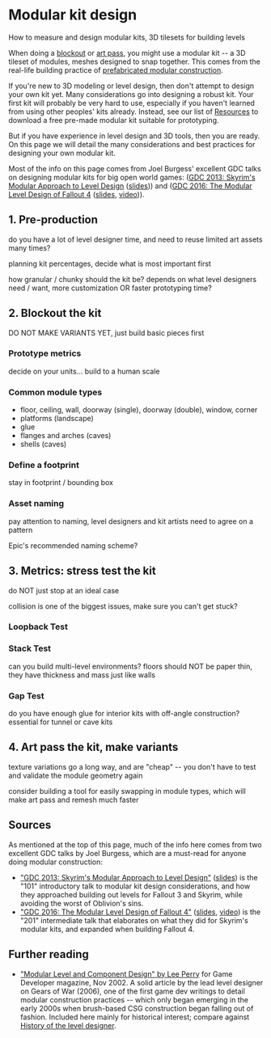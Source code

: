 # Modular kit design

How to measure and design modular kits, 3D tilesets for building levels

When doing a [blockout](../) or [art pass](../../../process/env-art/), you might use a modular kit -- a 3D tileset of modules, meshes designed to snap together. This comes from the real-life building practice of [prefabricated modular construction](https://en.wikipedia.org/wiki/Modular_building).

If you're new to 3D modeling or level design, then don't attempt to design your own kit yet. Many considerations go into designing a robust kit. Your first kit will probably be very hard to use, especially if you haven't learned from using other peoples' kits already. Instead, see our list of [Resources](../../../appendix/resources/) to download a free pre-made modular kit suitable for prototyping.

But if you have experience in level design and 3D tools, then you are ready. On this page we will detail the many considerations and best practices for designing your own modular kit.

Most of the info on this page comes from Joel Burgess' excellent GDC talks on designing modular kits for big open world games: ([GDC 2013: Skyrim's Modular Approach to Level Design](http://blog.joelburgess.com/2013/04/skyrims-modular-level-design-gdc-2013.html) ([slides](http://www.slideshare.net/JoelBurgess/gdc2013-kit-buildingfinal))) and ([GDC 2016: The Modular Level Design of Fallout 4](https://www.youtube.com/watch?v=QBAM27YbKZg) ([slides](https://www.slideshare.net/JoelBurgess/gdc-2016-modular-level-design-of-fallout-4), [video](https://www.youtube.com/watch?v=QBAM27YbKZg))).

## 1. Pre-production

do you have a lot of level designer time, and need to reuse limited art assets many times?

planning kit percentages, decide what is most important first

how granular / chunky should the kit be? depends on what level designers need / want, more customization OR faster prototyping time?

## 2. Blockout the kit

DO NOT MAKE VARIANTS YET, just build basic pieces first

### Prototype metrics

decide on your units... build to a human scale

### Common module types
  * floor, ceiling, wall, doorway (single), doorway (double), window, corner
  * platforms (landscape)
  * glue
  * flanges and arches (caves)
  * shells (caves)

### Define a footprint

stay in footprint / bounding box

### Asset naming

pay attention to naming, level designers and kit artists need to agree on a pattern

Epic's recommended naming scheme?

## 3. Metrics: stress test the kit

do NOT just stop at an ideal case

collision is one of the biggest issues, make sure you can't get stuck?

### Loopback Test

### Stack Test

can you build multi-level environments? floors should NOT be paper thin, they have thickness and mass just like walls

### Gap Test

do you have enough glue for interior kits with off-angle construction? essential for tunnel or cave kits

## 4. Art pass the kit, make variants

texture variations go a long way, and are "cheap" -- you don't have to test and validate the module geometry again

consider building a tool for easily swapping in module types, which will make art pass and remesh much faster

## Sources

As mentioned at the top of this page, much of the info here comes from two excellent GDC talks by Joel Burgess, which are a must-read for anyone doing modular construction:
  * ["GDC 2013: Skyrim's Modular Approach to Level Design"](http://blog.joelburgess.com/2013/04/skyrims-modular-level-design-gdc-2013.html) ([slides](http://www.slideshare.net/JoelBurgess/gdc2013-kit-buildingfinal)) is the "101" introductory talk to modular kit design considerations, and how they approached building out levels for Fallout 3 and Skyrim, while avoiding the worst of Oblivion's sins.
  * ["GDC 2016: The Modular Level Design of Fallout 4"](https://www.youtube.com/watch?v=QBAM27YbKZg) ([slides](https://www.slideshare.net/JoelBurgess/gdc-2016-modular-level-design-of-fallout-4), [video](https://www.youtube.com/watch?v=QBAM27YbKZg)) is the "201" intermediate talk that elaborates on what they did for Skyrim's modular kits, and expanded when building Fallout 4.

## Further reading
  * ["Modular Level and Component Design" by Lee Perry](https://docs.unrealengine.com/udk/Three/ModularLevelDesign.html) for Game Developer magazine, Nov 2002. A solid article by the lead level designer on Gears of War (2006), one of the first game dev writings to detail modular construction practices -- which only began emerging in the early 2000s when brush-based CSG construction began falling out of fashion. Included here mainly for historical interest; compare against [History of the level designer](../../../culture/history-level-designer.md).
